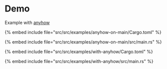 # Demo

Example with [anyhow](https://docs.rs/anyhow/latest/anyhow/)

{% embed include file="src/src/examples/anyhow-on-main/Cargo.toml" %}

{% embed include file="src/src/examples/anyhow-on-main/src/main.rs" %}

{% embed include file="src/src/examples/with-anyhow/Cargo.toml" %}

{% embed include file="src/src/examples/with-anyhow/src/main.rs" %}
